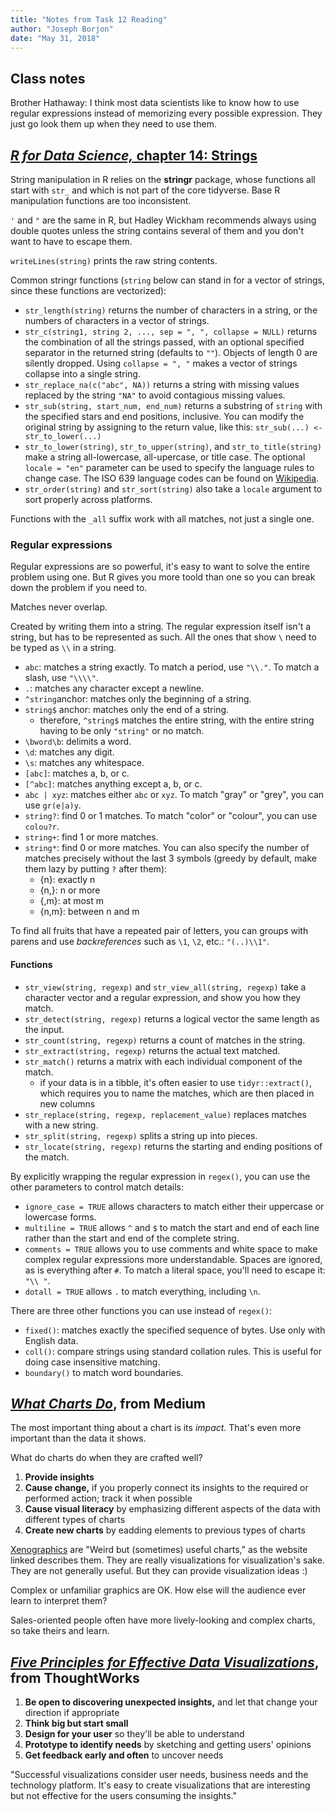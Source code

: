 ```yaml
---
title: "Notes from Task 12 Reading"
author: "Joseph Borjon"
date: "May 31, 2018"
---
```


## Class notes

Brother Hathaway: I think most data scientists like to know how to use regular expressions instead of memorizing every possible expression. They just go look them up when they need to use them.

## [*R for Data Science,* chapter 14: Strings](http://r4ds.had.co.nz/strings.html)

String manipulation in R relies on the **stringr** package, whose functions all start with `str_` and which is not part of the core tidyverse. Base R manipulation functions are too inconsistent.

`'` and `"` are the same in R, but Hadley Wickham recommends always using double quotes unless the string contains several of them and you don't want to have to escape them.

`writeLines(string)` prints the raw string contents.

Common stringr functions (`string` below can stand in for a vector of strings, since these functions are vectorized):

  * `str_length(string)` returns the number of characters in a string, or the numbers of characters in a vector of strings.
  * `str_c(string1, string 2, ..., sep = ", ", collapse = NULL)` returns the combination of all the strings passed, with an optional specified separator in the returned string (defaults to `""`). Objects of length 0 are silently dropped. Using `collapse = ", "` makes a vector of strings collapse into a single string.
  * `str_replace_na(c("abc", NA))` returns a string with missing values replaced by the string `"NA"` to avoid contagious missing values.
  * `str_sub(string, start_num, end_num)` returns a substring of `string` with the specified stars and end positions, inclusive. You can modify the original string by assigning to the return value, like this: `str_sub(...) <- str_to_lower(...)`
  * `str_to_lower(string)`, `str_to_upper(string)`, and `str_to_title(string)` make a string all-lowercase, all-upercase, or title case. The optional `locale = "en"` parameter can be used to specify the language rules to change case. The ISO 639 language codes can be found on [Wikipedia](https://en.wikipedia.org/wiki/List_of_ISO_639-1_codes).
  * `str_order(string)` and `str_sort(string)` also take a `locale` argument to sort properly across platforms.

Functions with the `_all` suffix work with all matches, not just a single one.

### Regular expressions

Regular expressions are so powerful, it's easy to want to solve the entire problem using one. But R gives you more toold than one so you can break down the problem if you need to.

Matches never overlap.

Created by writing them into a string. The regular expression itself isn't a string, but has to be represented as such. All the ones that show `\` need to be typed as `\\` in a string.

  * `abc`: matches a string exactly. To match a period, use `"\\."`. To match a slash, use `"\\\\"`.
  * `.`: matches any character except a newline.
  * `^string`anchor: matches only the beginning of a string.
  * `string$` anchor: matches only the end of a string.
    * therefore, `^string$` matches the entire string, with the entire string having to be only `"string"` or no match.
  * `\bword\b`: delimits a word.
  * `\d`: matches any digit.
  * `\s`: matches any whitespace.
  * `[abc]`: matches a, b, or c.
  * `[^abc]`: matches anything except a, b, or c.
  * `abc | xyz`: matches either `abc` or `xyz`. To match "gray" or "grey", you can use `gr(e|a)y`.
  * `string?`: find 0 or 1 matches. To match "color" or "colour", you can use `colou?r`.
  * `string+`: find 1 or more matches.
  * `string*`: find 0 or more matches. You can also specify the number of matches precisely without the last 3 symbols (greedy by default, make them lazy by putting `?` after them):
    * {n}: exactly n
    * {n,}: n or more
    * {,m}: at most m
    * {n,m}: between n and m

To find all fruits that have a repeated pair of letters, you can groups with parens and use *backreferences* such as `\1`, `\2`, etc.: `"(..)\\1"`.

#### Functions

  * `str_view(string, regexp)` and `str_view_all(string, regexp)` take a character vector and a regular expression, and show you how they match.
  * `str_detect(string, regexp)` returns a logical vector the same length as the input.
  * `str_count(string, regexp)` returns a count of matches in the string.
  * `str_extract(string, regexp)` returns the actual text matched.
  * `str_match()` returns a matrix with each individual component of the match.
    * if your data is in a tibble, it's often easier to use `tidyr::extract()`, which requires you to name the matches, which are then placed in new columns
  * `str_replace(string, regexp, replacement_value)` replaces matches with a new string.
  * `str_split(string, regexp)` splits a string up into pieces.
  * `str_locate(string, regexp)` returns the starting and ending positions of the match.

By explicitly wrapping the regular expression in `regex()`, you can use the other parameters to control match details:

  * `ignore_case = TRUE` allows characters to match either their uppercase or lowercase forms.
  * `multiline = TRUE` allows `^` and `$` to match the start and end of each line rather than the start and end of the complete string.
  * `comments = TRUE` allows you to use comments and white space to make complex regular expressions more understandable. Spaces are ignored, as is everything after `#`. To match a literal space, you'll need to escape it: `"\\ "`.
  * `dotall = TRUE` allows `.` to match everything, including `\n`.

There are three other functions you can use instead of `regex()`:

  * `fixed()`: matches exactly the specified sequence of bytes. Use only with English data.
  * `coll()`: compare strings using standard collation rules. This is useful for doing case insensitive matching.
  * `boundary()` to match word boundaries.

## [*What Charts Do*](https://medium.com/@Elijah_Meeks/what-charts-do-48ed96f70a74), from Medium

The most important thing about a chart is its *impact*. That's even more important than the data it shows.

What do charts do when they are crafted well?

  1. **Provide insights**
  1. **Cause change,** if you properly connect its insights to the required or performed action; track it when possible
  1. **Cause visual literacy** by emphasizing different aspects of the data with different types of charts
  1. **Create new charts** by eadding elements to previous types of charts

[Xenographics](https://xeno.graphics) are "Weird but (sometimes) useful charts," as the website linked describes them. They are really visualizations for visualization's sake. They are not generally useful. But they can provide visualization ideas :)

Complex or unfamiliar graphics are OK. How else will the audience ever learn to interpret them?

Sales-oriented people often have more lively-looking and complex charts, so take theirs and learn.

## [*Five Principles for Effective Data Visualizations*](https://www.thoughtworks.com/insights/blog/five-principles-effective-data-visualizations), from ThoughtWorks

  1. **Be open to discovering unexpected insights,** and let that change your direction if appropriate
  1. **Think big but start small**
  1. **Design for your user** so they'll be able to understand
  1. **Prototype to identify needs** by sketching and getting users' opinions
  1. **Get feedback early and often** to uncover needs

"Successful visualizations consider user needs, business needs and the technology platform. It's easy to create visualizations that are interesting but not effective for the users consuming the insights."

